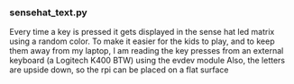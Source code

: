 ### sensehat_text.py ###
Every time a key is pressed it gets displayed in the sense hat led matrix using a random color.
To make it easier for the kids to play, and to keep them away from my laptop, I am reading the key presses from an external keyboard (a Logitech K400 BTW) using the evdev module
Also, the letters are upside down, so the rpi can be placed on a flat surface
